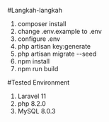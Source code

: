 #Langkah-langkah
1. composer install
2. change .env.example to .env
3. configure .env
4. php artisan key:generate
5. php artisan migrate --seed
6. npm install
7. npm run build

#Tested Environment
1. Laravel 11
2. php 8.2.0
3. MySQL 8.0.3

